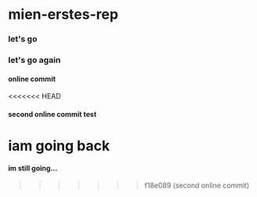 # mien-erstes-rep

### let's go 
### let's go again 

#### online commit 

<<<<<<< HEAD
#### second online commit test 

iam going back
=======
#### im still going...
>>>>>>> f18e089 (second online commit)

